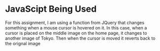 # JavaScipt Being Used

For this assignment, I am using a function from JQuery that changes something when a mouse cursor is hovered on it. In this case, when a cursor is placed on the middle image on the home page, it changes to another image of Tokyo. Then when the cursor is moved it reverts back to the orignal image
